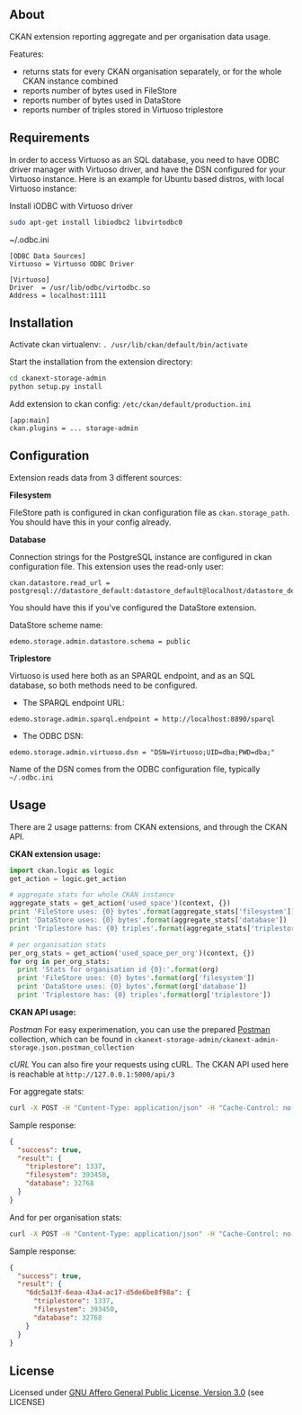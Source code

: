 About
-------

CKAN extension reporting aggregate and per organisation data usage.

Features:

 - returns stats for every CKAN organisation separately, or for the whole CKAN instance combined
 - reports number of bytes used in FileStore
 - reports number of bytes used in DataStore
 - reports number of triples stored in Virtuoso triplestore

Requirements
-------

In order to access Virtuoso as an SQL database, you need to have ODBC driver manager with Virtuoso driver, and have the DSN configured for your Virtuoso instance. Here is an example for Ubuntu based distros, with local Virtuoso instance:

Install iODBC with Virtuoso driver
```bash
sudo apt-get install libiodbc2 libvirtodbc0
```

~/.odbc.ini
```ApacheConf
[ODBC Data Sources]
Virtuoso = Virtuoso ODBC Driver

[Virtuoso]
Driver  = /usr/lib/odbc/virtodbc.so
Address = localhost:1111
```


Installation
-------

Activate ckan virtualenv: 
``` . /usr/lib/ckan/default/bin/activate ```

Start the installation from the extension directory:
```bash
cd ckanext-storage-admin
python setup.py install
```

Add extension to ckan config: ```/etc/ckan/default/production.ini```

```ApacheConf
[app:main]
ckan.plugins = ... storage-admin
```

Configuration
-------

Extension reads data from 3 different sources:

**Filesystem**

FileStore path is configured in ckan configuration file as ```ckan.storage_path```. You should have this in your config already.

**Database**

Connection strings for the PostgreSQL instance are configured in ckan configuration file. This extension uses the read-only user:
```
ckan.datastore.read_url = postgresql://datastore_default:datastore_default@localhost/datastore_default
```
You should have this if you've configured the DataStore extension.


DataStore scheme name:
```
edemo.storage.admin.datastore.schema = public
```

**Triplestore**

Virtuoso is used here both as an SPARQL endpoint, and as an SQL database, so both methods need to be configured.

* The SPARQL endpoint URL:
```
edemo.storage.admin.sparql.endpoint = http://localhost:8890/sparql
```

* The ODBC DSN:
```
edemo.storage.admin.virtuoso.dsn = "DSN=Virtuoso;UID=dba;PWD=dba;"
```
Name of the DSN comes from the ODBC configuration file, typically ```~/.odbc.ini```


Usage
-------

There are 2 usage patterns: from CKAN extensions, and through the CKAN API.

**CKAN extension usage:**
```python
import ckan.logic as logic
get_action = logic.get_action

# aggregate stats for whole CKAN instance
aggregate_stats = get_action('used_space')(context, {})
print 'FileStore uses: {0} bytes'.format(aggregate_stats['filesystem'])
print 'DataStore uses: {0} bytes'.format(aggregate_stats['database'])
print 'Triplestore has: {0} triples'.format(aggregate_stats['triplestore'])

# per organisation stats
per_org_stats = get_action('used_space_per_org')(context, {})
for org in per_org_stats:
  print 'Stats for organisation id {0}:'.format(org)
  print 'FileStore uses: {0} bytes'.format(org['filesystem'])
  print 'DataStore uses: {0} bytes'.format(org['database'])
  print 'Triplestore has: {0} triples'.format(org['triplestore'])
```

**CKAN API usage:**

*Postman*
For easy experimenation, you can use the prepared [Postman](http://www.getpostman.com/) collection, which can be found in ```ckanext-storage-admin/ckanext-admin-storage.json.postman_collection```

*cURL*
You can also fire your requests using cURL. The CKAN API used here is reachable at ```http://127.0.0.1:5000/api/3```

For aggregate stats:
```bash
curl -X POST -H "Content-Type: application/json" -H "Cache-Control: no-cache" -d '{}' http://127.0.0.1:5000/api/3/action/used_space
```

Sample response:
```json
{
  "success": true,
  "result": {
    "triplestore": 1337,
    "filesystem": 393450,
    "database": 32768
  }
}
```

And for per organisation stats:
```bash
curl -X POST -H "Content-Type: application/json" -H "Cache-Control: no-cache" -d '{}' http://127.0.0.1:5000/api/3/action/used_space_per_org
```

Sample response:
```json
{
  "success": true,
  "result": {
    "6dc5a13f-6eaa-43a4-ac17-d5de6be8f98a": {
      "triplestore": 1337,
      "filesystem": 393450,
      "database": 32768
    }
  }
}
```

License
-------

Licensed under [GNU Affero General Public License, Version 3.0](http://www.gnu.org/licenses/agpl-3.0.html) (see LICENSE)